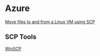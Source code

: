# Azure

[Move files to and from a Linux VM using SCP](https://docs.microsoft.com/en-us/azure/virtual-machines/linux/copy-files-to-linux-vm-using-scp)

## SCP Tools
[WinSCP](https://winscp.net/eng/docs/lang:ko)
